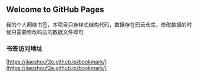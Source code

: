 ## Welcome to GitHub Pages

我的个人网络书签，本项目只存样式结构代码，数据存在码云仓库，修改数据的时候只需要修改码云的数据文件即可

### 书签访问地址

[https://jiaoshouf2e.github.io/bookmark/](https://jiaoshouf2e.github.io/bookmark/)